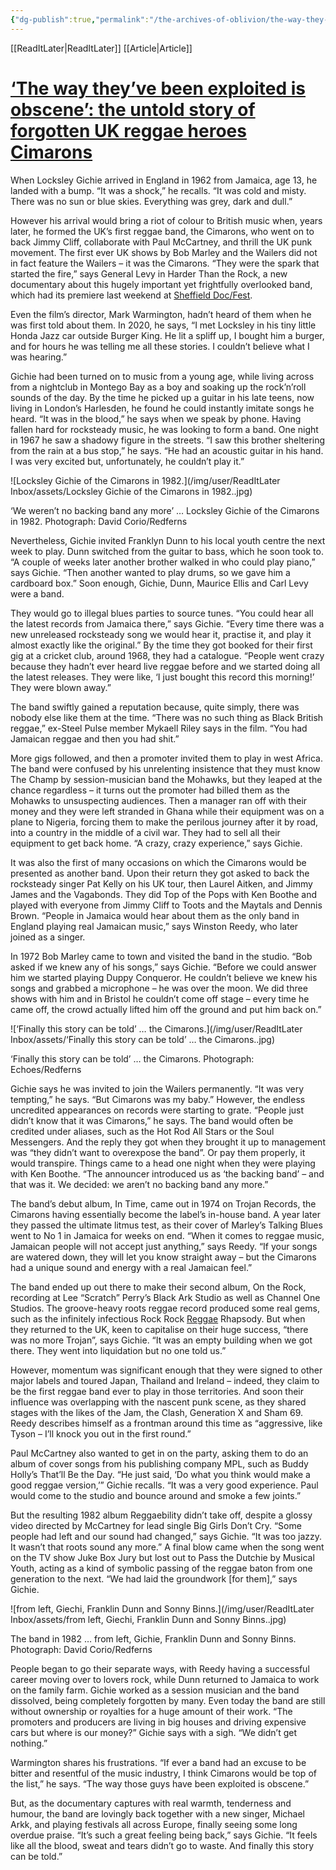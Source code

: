 ```yaml
---
{"dg-publish":true,"permalink":"/the-archives-of-oblivion/the-way-they-ve-been-exploited-is-obscene-the-untold-story-of-forgotten-uk-reggae-heroes-cimarons/"}
---
```


[[ReadItLater\|ReadItLater]] [[Article\|Article]]


# [‘The way they’ve been exploited is obscene’: the untold story of forgotten UK reggae heroes Cimarons](https://www.theguardian.com/music/article/2024/jun/18/the-cimarons-first-british-reggae-band-interview-harder-than-the-rock)

When Locksley Gichie arrived in England in 1962 from Jamaica, age 13, he landed with a bump. “It was a shock,” he recalls. “It was cold and misty. There was no sun or blue skies. Everything was grey, dark and dull.”

However his arrival would bring a riot of colour to British music when, years later, he formed the UK’s first reggae band, the Cimarons, who went on to back Jimmy Cliff, collaborate with Paul McCartney, and thrill the UK punk movement. The first ever UK shows by Bob Marley and the Wailers did not in fact feature the Wailers – it was the Cimarons. “They were the spark that started the fire,” says General Levy in Harder Than the Rock, a new documentary about this hugely important yet frightfully overlooked band, which had its premiere last weekend at [Sheffield Doc/Fest](https://www.theguardian.com/film/sheffield-doc-fest).

Even the film’s director, Mark Warmington, hadn’t heard of them when he was first told about them. In 2020, he says, “I met Locksley in his tiny little Honda Jazz car outside Burger King. He lit a spliff up, I bought him a burger, and for hours he was telling me all these stories. I couldn’t believe what I was hearing.”

Gichie had been turned on to music from a young age, while living across from a nightclub in Montego Bay as a boy and soaking up the rock’n’roll sounds of the day. By the time he picked up a guitar in his late teens, now living in London’s Harlesden, he found he could instantly imitate songs he heard. “It was in the blood,” he says when we speak by phone. Having fallen hard for rocksteady music, he was looking to form a band. One night in 1967 he saw a shadowy figure in the streets. “I saw this brother sheltering from the rain at a bus stop,” he says. “He had an acoustic guitar in his hand. I was very excited but, unfortunately, he couldn’t play it.”

![Locksley Gichie of the Cimarons in 1982.](/img/user/ReadItLater Inbox/assets/Locksley Gichie of the Cimarons in 1982..jpg)

‘We weren’t no backing band any more’ … Locksley Gichie of the Cimarons in 1982. Photograph: David Corio/Redferns

Nevertheless, Gichie invited Franklyn Dunn to his local youth centre the next week to play. Dunn switched from the guitar to bass, which he soon took to. “A couple of weeks later another brother walked in who could play piano,” says Gichie. “Then another wanted to play drums, so we gave him a cardboard box.” Soon enough, Gichie, Dunn, Maurice Ellis and Carl Levy were a band.

They would go to illegal blues parties to source tunes. “You could hear all the latest records from Jamaica there,” says Gichie. “Every time there was a new unreleased rocksteady song we would hear it, practise it, and play it almost exactly like the original.” By the time they got booked for their first gig at a cricket club, around 1968, they had a catalogue. “People went crazy because they hadn’t ever heard live reggae before and we started doing all the latest releases. They were like, ‘I just bought this record this morning!’ They were blown away.”

The band swiftly gained a reputation because, quite simply, there was nobody else like them at the time. “There was no such thing as Black British reggae,” ex-Steel Pulse member Mykaell Riley says in the film. “You had Jamaican reggae and then you had shit.”

More gigs followed, and then a promoter invited them to play in west Africa. The band were confused by his unrelenting insistence that they must know The Champ by session-musician band the Mohawks, but they leaped at the chance regardless – it turns out the promoter had billed them as the Mohawks to unsuspecting audiences. Then a manager ran off with their money and they were left stranded in Ghana while their equipment was on a plane to Nigeria, forcing them to make the perilous journey after it by road, into a country in the middle of a civil war. They had to sell all their equipment to get back home. “A crazy, crazy experience,” says Gichie.

It was also the first of many occasions on which the Cimarons would be presented as another band. Upon their return they got asked to back the rocksteady singer Pat Kelly on his UK tour, then Laurel Aitken, and Jimmy James and the Vagabonds. They did Top of the Pops with Ken Boothe and played with everyone from Jimmy Cliff to Toots and the Maytals and Dennis Brown. “People in Jamaica would hear about them as the only band in England playing real Jamaican music,” says Winston Reedy, who later joined as a singer.

In 1972 Bob Marley came to town and visited the band in the studio. “Bob asked if we knew any of his songs,” says Gichie. “Before we could answer him we started playing Duppy Conqueror. He couldn’t believe we knew his songs and grabbed a microphone – he was over the moon. We did three shows with him and in Bristol he couldn’t come off stage – every time he came off, the crowd actually lifted him off the ground and put him back on.”

![‘Finally this story can be told’ … the Cimarons.](/img/user/ReadItLater Inbox/assets/‘Finally this story can be told’ … the Cimarons..jpg)

‘Finally this story can be told’ … the Cimarons. Photograph: Echoes/Redferns

Gichie says he was invited to join the Wailers permanently. “It was very tempting,” he says. “But Cimarons was my baby.” However, the endless uncredited appearances on records were starting to grate. “People just didn’t know that it was Cimarons,” he says. The band would often be credited under aliases, such as the Hot Rod All Stars or the Soul Messengers. And the reply they got when they brought it up to management was “they didn’t want to overexpose the band”. Or pay them properly, it would transpire. Things came to a head one night when they were playing with Ken Boothe. “The announcer introduced us as ‘the backing band’ – and that was it. We decided: we aren’t no backing band any more.”

The band’s debut album, In Time, came out in 1974 on Trojan Records, the Cimarons having essentially become the label’s in-house band. A year later they passed the ultimate litmus test, as their cover of Marley’s Talking Blues went to No 1 in Jamaica for weeks on end. “When it comes to reggae music, Jamaican people will not accept just anything,” says Reedy. “If your songs are watered down, they will let you know straight away – but the Cimarons had a unique sound and energy with a real Jamaican feel.”

The band ended up out there to make their second album, On the Rock, recording at Lee “Scratch” Perry’s Black Ark Studio as well as Channel One Studios. The groove-heavy roots reggae record produced some real gems, such as the infinitely infectious Rock Rock [Reggae](https://www.theguardian.com/music/reggae) Rhapsody. But when they returned to the UK, keen to capitalise on their huge success, “there was no more Trojan”, says Gichie. “It was an empty building when we got there. They went into liquidation but no one told us.”

However, momentum was significant enough that they were signed to other major labels and toured Japan, Thailand and Ireland – indeed, they claim to be the first reggae band ever to play in those territories. And soon their influence was overlapping with the nascent punk scene, as they shared stages with the likes of the Jam, the Clash, Generation X and Sham 69. Reedy describes himself as a frontman around this time as “aggressive, like Tyson – I’ll knock you out in the first round.”

Paul McCartney also wanted to get in on the party, asking them to do an album of cover songs from his publishing company MPL, such as Buddy Holly’s That’ll Be the Day. “He just said, ‘Do what you think would make a good reggae version,’” Gichie recalls. “It was a very good experience. Paul would come to the studio and bounce around and smoke a few joints.”

But the resulting 1982 album Reggaebility didn’t take off, despite a glossy video directed by McCartney for lead single Big Girls Don’t Cry. “Some people had left and our sound had changed,” says Gichie. “It was too jazzy. It wasn’t that roots sound any more.” A final blow came when the song went on the TV show Juke Box Jury but lost out to Pass the Dutchie by Musical Youth, acting as a kind of symbolic passing of the reggae baton from one generation to the next. “We had laid the groundwork \[for them\],” says Gichie.

![from left, Giechi, Franklin Dunn and Sonny Binns.](/img/user/ReadItLater Inbox/assets/from left, Giechi, Franklin Dunn and Sonny Binns..jpg)

The band in 1982 … from left, Gichie, Franklin Dunn and Sonny Binns. Photograph: David Corio/Redferns

People began to go their separate ways, with Reedy having a successful career moving over to lovers rock, while Dunn returned to Jamaica to work on the family farm. Gichie worked as a session musician and the band dissolved, being completely forgotten by many. Even today the band are still without ownership or royalties for a huge amount of their work. “The promoters and producers are living in big houses and driving expensive cars but where is our money?” Gichie says with a sigh. “We didn’t get nothing.”

Warmington shares his frustrations. “If ever a band had an excuse to be bitter and resentful of the music industry, I think Cimarons would be top of the list,” he says. “The way those guys have been exploited is obscene.”

But, as the documentary captures with real warmth, tenderness and humour, the band are lovingly back together with a new singer, Michael Arkk, and playing festivals all across Europe, finally seeing some long overdue praise. “It’s such a great feeling being back,” says Gichie. “It feels like all the blood, sweat and tears didn’t go to waste. And finally this story can be told.”